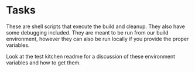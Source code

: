 # Tasks

These are shell scripts that execute the build and cleanup. They also have some debugging included.
They are meant to be run from our build environment, however they can also be run locally if you provide the proper variables.

Look at the test kitchen readme for a discussion of these environment variables and how to get them.

